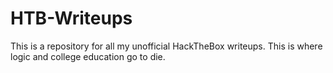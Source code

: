 # HTB-Writeups
This is a repository for all my unofficial HackTheBox writeups. This is where logic and college education go to die.
